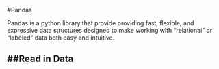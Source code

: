 #Pandas

Pandas is a python library that provide providing fast, flexible, and expressive data structures designed to make working with “relational” or “labeled” data both easy and intuitive.

##Read in Data
----------------


